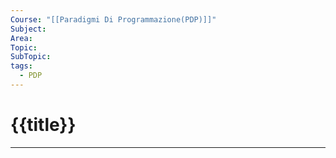 ```yaml
---
Course: "[[Paradigmi Di Programmazione(PDP)]]"
Subject: 
Area: 
Topic: 
SubTopic: 
tags:
  - PDP
---
```


# {{title}}
---
